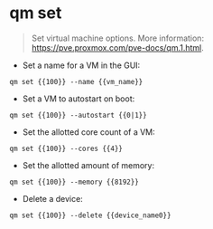 # qm set

> Set virtual machine options.
> More information: <https://pve.proxmox.com/pve-docs/qm.1.html>.

- Set a name for a VM in the GUI:

`qm set {{100}} --name {{vm_name}}`

- Set a VM to autostart on boot:

`qm set {{100}} --autostart {{0|1}}`

- Set the allotted core count of a VM:

`qm set {{100}} --cores {{4}}`

- Set the allotted amount of memory:

`qm set {{100}} --memory {{8192}}`

- Delete a device:

`qm set {{100}} --delete {{device_name0}}`
